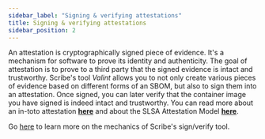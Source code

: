 ```yaml
---
sidebar_label: "Signing & verifying attestations"
title: Signing & verifying attestations
sidebar_position: 2
---
```


An attestation is cryptographically signed piece of evidence. It's a mechanism for software to prove its identity and authenticity. The goal of attestation is to prove to a third party that the signed evidence is intact and trustworthy. Scribe's tool *Valint* allows you to not only create various pieces of evidence based on different forms of an SBOM, but also to sign them into an attestation. Once signed, you can later verify that the container image you have signed is indeed intact and trustworthy. You can read more about an in-toto attestation **[here](https://github.com/in-toto/attestation "in-toto attestation GitHub link")** and about the SLSA Attestation Model **[here](https://github.com/slsa-framework/slsa/blob/main/docs/attestation-model.md "SLSA Attestation Model GitHub link")**.

Go [here](../../../how-to-run-scribe/signVerify) to learn more on the mechanics of Scribe's sign/verify tool. 